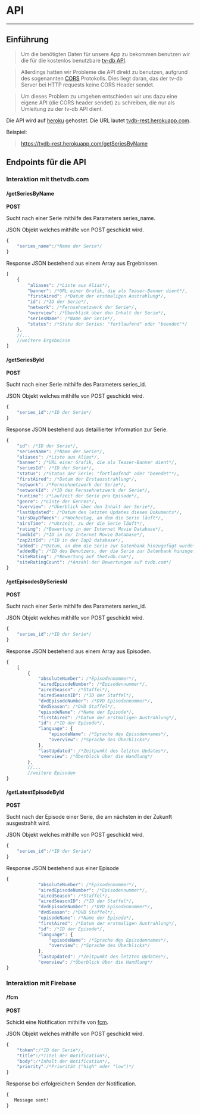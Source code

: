 # API

---

## Einführung

> Um die benötigten Daten für unsere App zu bekommen benutzen wir die für die kostenlos benutzbare [tv-db API](https://api.thetvdb.com/swagger).

> Allerdings hatten wir Probleme die API direkt zu benutzen, aufgrund des sogenannten [CORS](https://de.wikipedia.org/wiki/Cross-Origin_Resource_Sharing) Protokolls.
> Dies liegt daran, das der tv-db Server bei HTTP requests keine CORS Header sendet.

> Um dieses Problem zu umgehen entschieden wir uns dazu eine eigene API (die CORS header sendet) zu schreiben, die nur als Umleitung zu der tv-db API dient.

Die API wird auf [heroku](https://heroku.com) gehostet. Die URL lautet [tvdb-rest.herokuapp.com](https://tvdb-rest.herokuapp.com/).

Beispiel:

> https://tvdb-rest.herokuapp.com/getSeriesByName

## Endpoints für die API

### Interaktion mit thetvdb.com

#### /getSeriesByName

**POST**

Sucht nach einer Serie mithilfe des Parameters series_name.

JSON Objekt welches mithilfe von POST geschickt wird.

```javascript
{
    "series_name":/*Name der Serie*/
}
```

Response JSON bestehend aus einem Array aus Ergebnissen.

```javascript
[
    {
        "aliases": /*Liste aus Alias*/,
        "banner": /*URL einer Grafik, die als Teaser-Banner dient*/,
        "firstAired": /*Datum der erstmaligen Austrahlung*/,
        "id": /*ID der Serie*/,
        "network": /*Fernsehnetzwerk der Serie*/,
        "overview": /*Überblick über den Inhalt der Serie*/,
        "seriesName": /*Name der Serie*/,
        "status": /*Statu der Series: "fortlaufend" oder "beendet"*/
    },
    //...
    //weitere Ergebnisse
]
```

#### /getSeriesById

**POST**

Sucht nach einer Serie mithilfe des Parameters series_id.

JSON Objekt welches mithilfe von POST geschickt wird.

```javascript
{
    "series_id":/*ID der Serie*/
}
```

Response JSON bestehend aus detaillierter Information zur Serie.

```javascript
{
    "id": /*ID der Serie*/,
    "seriesName": /*Name der Serie*/,
    "aliases": /*Liste aus Alias*/,
    "banner": /*URL einer Grafik, die als Teaser-Banner dient*/,
    "seriesId": /*ID der Serie*/,
    "status": /*Status der Serie: "fortlaufend" oder "beendet"*/,
    "firstAired": /*Datum der Erstausstrahlung*/,
    "network": /*Fernsehnetzwerk der Serie*/,
    "networkId": /*ID des Fernsehnetzwerk der Serie*/,
    "runtime": /*Laufzeit der Serie pro Episode*/,
    "genre": /*Liste der Genres*/,
    "overview": /*Überblick über den Inhalt der Serie*/,
    "lastUpdated": /*Datum des letzten Updates dieses Dokuments*/,
    "airsDayOfWeek": /*Wochentag, an dem die Serie läuft*/,
    "airsTime": /*Uhrzeit, zu der die Serie läuft*/,
    "rating": /*Bewertung in der Internet Movie Database*/,
    "imdbId": /*ID in der Internet Movie Database*/,
    "zap2itId": /*ID in der Zap2 database*/,
    "added": /*Datum, an dem die Serie zur Datenbank hinzugefügt wurde*/,
    "addedBy": /*ID des Benutzers, der die Serie zur Datenbank hinzugefügt hat*/,
    "siteRating": /*Bewertung auf thetvdb.com*/,
    "siteRatingCount": /*Anzahl der Bewertungen auf tvdb.com*/
}
```

#### /getEpisodesBySeriesId

**POST**

Sucht nach einer Serie mithilfe des Parameters series_id.

JSON Objekt welches mithilfe von POST geschickt wird.

```javascript
{
    "series_id":/*ID der Serie*/
}
```

Response JSON bestehend aus einem Array aus Episoden.

```javascript
{
    [
        {
            "absoluteNumber": /*Episodennummer*/,
            "airedEpisodeNumber": /*Episodennummer*/,
            "airedSeason": /*Staffel*/,
            "airedSeasonID": /*ID der Staffel*/,
            "dvdEpisodeNumber": /*DVD Episodennummer*/,
            "dvdSeason": /*DVD Staffel*/,
            "episodeName": /*Name der Episode*/,
            "firstAired": /*Datum der erstmaligen Austrahlung*/,
            "id": /*ID der Episode*/,
            "language": {
                "episodeName": /*Sprache des Episodennames*/,
                "overview": /*Sprache des Überblicks*/
            },
            "lastUpdated": /*Zeitpunkt des letzten Updates*/,
            "overview": /*Überblick über die Handlung*/        
        },
        //...
        //weitere Episoden
}
```
#### /getLatestEpisodeById

**POST**

Sucht nach der Episode einer Serie, die am nächsten in der Zukunft ausgestrahlt wird.

JSON Objekt welches mithilfe von POST geschickt wird.

```javascript
{
    "series_id":/*ID der Serie*/
}
```

Response JSON bestehend aus einer Episode

```javascript
{
            "absoluteNumber": /*Episodennummer*/,
            "airedEpisodeNumber": /*Episodennummer*/,
            "airedSeason": /*Staffel*/,
            "airedSeasonID": /*ID der Staffel*/,
            "dvdEpisodeNumber": /*DVD Episodennummer*/,
            "dvdSeason": /*DVD Staffel*/,
            "episodeName": /*Name der Episode*/,
            "firstAired": /*Datum der erstmaligen Austrahlung*/,
            "id": /*ID der Episode*/,
            "language": {
                "episodeName": /*Sprache des Episodennames*/,
                "overview": /*Sprache des Überblicks*/
            },
            "lastUpdated": /*Zeitpunkt des letzten Updates*/,
            "overview": /*Überblick über die Handlung*/        
}
```

### Interaktion mit Firebase

#### /fcm

**POST**

Schickt eine Notification mithilfe von [fcm](https://firebase.google.com/products/cloud-messaging/).

JSON Objekt welches mithilfe von POST geschickt wird.

```javascript
{
    "token":/*ID der Serie*/,
    "title":/*Titel der Notification*/,
    "body":/*Inhalt der Notification*/,
    "priority":/*Priorität ("high" oder "low")*/
}
```

Response bei erfolgreichem Senden der Notification.

```html
{
   Message sent!                 
}
```
